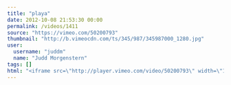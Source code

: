```yaml
---
title: "playa"
date: 2012-10-08 21:53:30 00:00
permalink: /videos/1411
source: "https://vimeo.com/50200793"
thumbnail: "http://b.vimeocdn.com/ts/345/987/345987000_1280.jpg"
user:
  username: "juddm"
  name: "Judd Morgenstern"
tags: []
html: "<iframe src=\"http://player.vimeo.com/video/50200793\" width=\"1280\" height=\"720\" frameborder=\"0\" webkitAllowFullScreen mozallowfullscreen allowFullScreen></iframe>"
---
```


